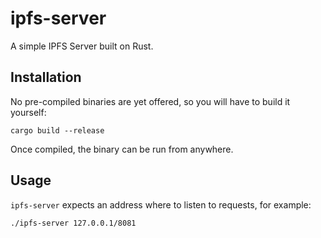 # ipfs-server

A simple IPFS Server built on Rust.

## Installation

No pre-compiled binaries are yet offered, so you will have to build it yourself:

``` shell
cargo build --release
```

Once compiled, the binary can be run from anywhere.

## Usage

`ipfs-server` expects an address where to listen to requests, for example:

``` shell
./ipfs-server 127.0.0.1/8081
```
